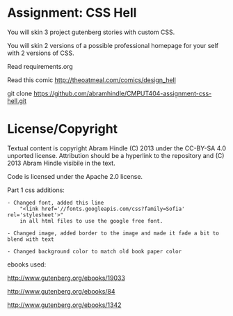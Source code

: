 Assignment: CSS Hell
====================

You will skin 3 project gutenberg stories with custom CSS.

You will skin 2 versions of a possible professional homepage for your
self with 2 versions of CSS.

Read requirements.org

Read this comic http://theoatmeal.com/comics/design_hell

git clone https://github.com/abramhindle/CMPUT404-assignment-css-hell.git

License/Copyright
=================

Textual content is copyright Abram Hindle (C) 2013 under the CC-BY-SA
4.0 unported license. Attribution should be a hyperlink to the
repository and (C) 2013 Abram Hindle visibile in the text.

Code is licensed under the Apache 2.0 license.



Part 1 css additions:

    - Changed font, added this line 
        "<link href='//fonts.googleapis.com/css?family=Sofia' rel='stylesheet'>"
        in all html files to use the google free font.
        
    - Changed image, added border to the image and made it fade a bit to blend with text
    
    - Changed background color to match old book paper color
    
ebooks used:

http://www.gutenberg.org/ebooks/19033

http://www.gutenberg.org/ebooks/84

http://www.gutenberg.org/ebooks/1342
    
